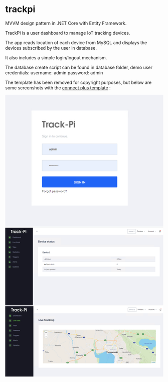 # trackpi
MVVM design pattern in .NET Core with Entity Framework.

TrackPi is a user dashboard to manage IoT tracking devices. 

The app reads location of each device from MySQL and displays the devices subscribed by the user in database.

It also includes a simple login/logout mechanism. 

The database create script can be found in database folder, demo user credentials:
username: admin
password: admin

The template has been removed for copyright purposes, but below are some screenshots with the <a href="https://www.bootstrapdash.com/product/connect-plus-bootstrap-admin-template/#:~:text=Connect%20Plus%20admin%20is%20a,across%20different%20devices%20and%20browsers">connect plus template</a> :

![alt text](https://raw.githubusercontent.com/billkoul/trackpi/main/screenshots/1.png)
![alt text](https://raw.githubusercontent.com/billkoul/trackpi/main/screenshots/2.png)
![alt text](https://raw.githubusercontent.com/billkoul/trackpi/main/screenshots/3.png)
